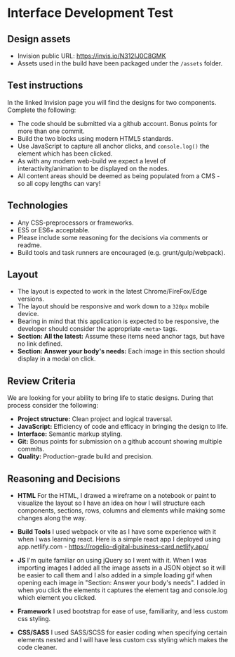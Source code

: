 # Interface Development Test

## Design assets

- Invision public URL: https://invis.io/N312IJ0C8GMK
- Assets used in the build have been packaged under the `/assets` folder.

## Test instructions

In the linked Invision page you will find the designs for two components. Complete the following:

- The code should be submitted via a github account. Bonus points for more than one commit.
- Build the two blocks using modern HTML5 standards.
- Use JavaScript to capture all anchor clicks, and `console.log()` the element which has been clicked.
- As with any modern web-build we expect a level of interactivity/animation to be displayed on the nodes.
- All content areas should be deemed as being populated from a CMS - so all copy lengths can vary!

## Technologies

- Any CSS-preprocessors or frameworks.
- ES5 or ES6+ acceptable.
- Please include some reasoning for the decisions via comments or readme.
- Build tools and task runners are encouraged (e.g. grunt/gulp/webpack).

## Layout

- The layout is expected to work in the latest Chrome/FireFox/Edge versions.
- The layout should be responsive and work down to a `320px` mobile device.
- Bearing in mind that this application is expected to be responsive, the developer should consider the appropriate `<meta>` tags.
- **Section: All the latest:** Assume these items need anchor tags, but have no link defined.
- **Section: Answer your body's needs:** Each image in this section should display in a modal on click.

## Review Criteria

We are looking for your ability to bring life to static designs. During that process consider the following:

- **Project structure:** Clean project and logical traversal.
- **JavaScript:** Efficiency of code and efficacy in bringing the design to life.
- **Interface:** Semantic markup styling.
- **Git:** Bonus points for submission on a github account showing multiple commits.
- **Quality:** Production-grade build and precision.

## Reasoning and Decisions

- **HTML**
  For the HTML, I drawed a wireframe on a notebook or paint to visualize the layout so I have an idea on how I will structure each components, sections, rows, columns and elements while making some changes along the way.

- **Build Tools**
  I used webpack or vite as I have some experience with it when I was learning react.
  Here is a simple react app I deployed using app.netlify.com - https://rogelio-digital-business-card.netlify.app/

- **JS**
  I'm quite familiar on using jQuery so I went with it. When I was importing images I added all the image assets in a JSON object so it will be easier to call them and I also added in a simple loading gif when opening each image in "Section: Answer your body's needs". I added in when you click the elements it captures the element tag and console.log which element you clicked.

- **Framework**
  I used bootstrap for ease of use, familiarity, and less custom css styling.

- **CSS/SASS**
  I used SASS/SCSS for easier coding when specifying certain elements nested and I will have less custom css styling which makes the code cleaner.
